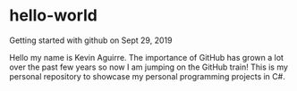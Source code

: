# hello-world
Getting started with github on Sept 29, 2019

Hello my name is Kevin Aguirre. The importance of GitHub has grown a lot over the past few years so now I am jumping on the GitHub train! This is my personal repository to showcase my personal programming projects in C#.
